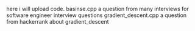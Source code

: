 here i will upload code.
basinse.cpp a question from many interviews for software engineer interview questions
gradient_descent.cpp a question from hackerrank about gradient_descent